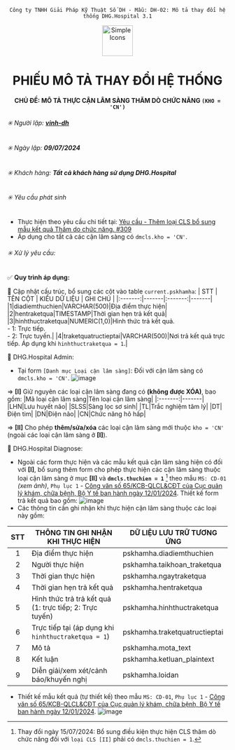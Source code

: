 <div align="center">

`Công ty TNHH Giải Pháp Kỹ Thuật Số DH - Mẫu: DH-02: Mô tả thay đổi hệ thống DHG.Hospital 3.1`

</div>
<div align="center">
  <img src="https://raw.githubusercontent.com/dh-hos/dhg.hospitalprinter/main/Deploy_Tools/Logo.ico" alt="Simple Icons" width=70>
  <h1>PHIẾU MÔ TẢ THAY ĐỔI HỆ THỐNG</h1>  
</div>
<div align="center">

#### CHỦ ĐỀ: MÔ TẢ THỰC CẬN LÂM SÀNG THĂM DÒ CHỨC NĂNG `(KHO = 'CN')`
</div>

###### :eight_spoked_asterisk: Người lập: [**vinh-dh**](https://github.com/vinh-dh)
###### :eight_spoked_asterisk: Ngày lập: **09/07/2024**
###### :eight_spoked_asterisk: Khách hàng: **Tất cả khách hàng sử dụng DHG.Hospital**
###### :eight_spoked_asterisk: Yêu cầu phát sinh

- Thực hiện theo yêu cầu chi tiết tại: [Yêu cầu - Thêm loại CLS bổ sung mẫu kết quả Thăm do chức năng.  #309](https://github.com/dh-hos/To_Lap_Trinh/issues/309)
- Áp dụng cho tất cả các cận lâm sàng có `dmcls.kho = 'CN'`.
###### :eight_spoked_asterisk: Xử lý yêu cầu:

:white_check_mark: **Quy trình áp dụng:** 

:blue_book: Cập nhật cấu trúc, bổ sung các cột vào table `current.pskhamha`: 
| STT | TÊN CỘT | KIỂU DỮ LIỆU | GHI CHÚ |
|:-------:|-------|:-------:|-------|
|1|diadiemthuchien|VARCHAR(500)|Địa điểm thực hiện|
|2|hentraketqua|TIMESTAMP|Thời gian hẹn trả kết quả|
|3|hinhthuctraketqua|NUMERIC(1,0)|Hình thức trả kết quả.<br/>- 1: Trực tiếp.<br/>- 2: Trực tuyến.|
|4|traketquatructieptai|VARCHAR(500)|Nơi trả kết quả trực tiếp. Áp dụng khi `hinhthuctraketqua = 1`.|

:blue_book: DHG.Hospital Admin: 
- Tại form `[Danh mục Loại cận lâm sàng]`: Đối với cận lâm sàng có `dmcls.kho = 'CN'`. 
![image](https://github.com/dh-hos/Mo-ta-he-thong/assets/112069710/ac0a9d8e-3bb2-4474-a2bc-20dc060328ad)

⇒ **[I]** Giữ nguyên các loại cận lâm sàng đang có **(không được XÓA)**, bao gồm:
|Mã loại cận lâm sàng|Tên loại cận lâm sàng|
|:-------:|-------|
|LHN|Lưu huyết não|
|SLSS|Sàng lọc sơ sinh|
|TL|Trắc nghiệm tâm lý|
|DT|Điện tim|
|DN|Điện não|
|CN|Chức năng hô hấp|

⇒ **[II]** Cho phép **thêm/sửa/xóa** các loại cận lâm sàng mới thuộc `kho = 'CN'` (ngoài các loại cận lâm sàng ở **[I]**).

:blue_book: DHG.Hospital Diagnose:
- Ngoài các form thực hiện và các mẫu kết quả cận lâm sàng hiện có đối với **[I]**, bổ sung thêm form cho phép thực hiện các cận lâm sàng thuộc loại cận lâm sàng ở mục **[II]** và **`dmcls.thuchien = 1`** [^2024-07-15] theo mẫu `MS: CD-01` *(xem ảnh)*, `Phụ lục 1` - [Công văn số 65/KCB-QLCL&CĐT của Cục quản lý khám, chữa bệnh, Bộ Y tế ban hành ngày 12/01/2024](https://kcb.vn/cong-van/trien-khai-mau-benh-an-mau-giay-phieu-y-theo-thong-tu-so-32-2023-tt-byt-va-tiep-tuc-nghien-cuu-thu-nghiem-thi-diem-mot-s.html). Thiết kế form trả kết quả bao gồm:
![image](https://github.com/dh-hos/Mo-ta-he-thong/assets/112069710/b9668bb2-4d18-4bae-857a-3972caaffd92)
- Các thông tin cần ghi nhận khi thực hiện cận lâm sàng thuộc các loại này gồm:

| STT | THÔNG TIN GHI NHẬN KHI THỰC HIỆN | DỮ LIỆU LƯU TRỮ TƯƠNG ỨNG |
|:-------:|-------|-------|
|1|Địa điểm thực hiện|pskhamha.diadiemthuchien|
|2|Người thực hiện|pskhamha.taikhoan_traketqua|
|3|Thời gian thực hiện|pskhamha.ngaytraketqua|
|4|Thời gian hẹn trả kết quả|pskhamha.hentraketqua|
|5|Hình thức trả trả kết quả (1: trực tiếp; 2: Trực tuyến)|pskhamha.hinhthuctraketqua|
|6|Trực tiếp tại (áp dụng khi `hinhthuctraketqua = 1`)|pskhamha.traketquatructieptai|
|7|Mô tả|pskhamha.mota_text|
|8|Kết luận|pskhamha.ketluan_plaintext|
|9|Diễn giải/xem xét/cảnh báo/khuyến nghị|pskhamha.loidan|
- Thiết kế mẫu kết quả (tự thiết kế) theo mẫu `MS: CD-01`, `Phụ lục 1` - [Công văn số 65/KCB-QLCL&CĐT của Cục quản lý khám, chữa bệnh, Bộ Y tế ban hành ngày 12/01/2024](https://kcb.vn/cong-van/trien-khai-mau-benh-an-mau-giay-phieu-y-theo-thong-tu-so-32-2023-tt-byt-va-tiep-tuc-nghien-cuu-thu-nghiem-thi-diem-mot-s.html).
![image](https://github.com/dh-hos/Mo-ta-he-thong/assets/112069710/58ffae93-96b9-4d08-83d2-bc86e1086f23)

[^2024-07-15]: Thay đổi ngày 15/07/2024: Bổ sung điều kiện thực hiện CLS thăm dò chức năng đối với `loại CLS [II]` phải có `dmcls.thuchien = 1`.
